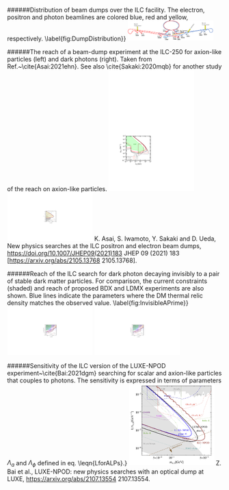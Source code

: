 
 
 ######Distribution of beam dumps over the ILC facility. The electron, positron and photon beamlines are colored blue, red and yellow, respectively. \label{fig:DumpDistribution}}
[<img src="figures/BeamDumpDistribution-2.png" width="200" />](figures/BeamDumpDistribution-2.png) 



 
 ######The reach of a beam-dump experiment at the ILC-250 for axion-like particles (left) and dark photons (right). Taken from Ref.~\cite{Asai:2021ehn}. See also \cite{Sakaki:2020mqb} for another study of the reach on axion-like particles.
[<img src="figures/ALPs_ILC.png" width="200" />](figures/ALPs_ILC.pdf) 
[<img src="figures/dark_ele.png" width="200" />](figures/dark_ele.pdf) 
K. Asai, S. Iwamoto, Y. Sakaki and D. Ueda, New physics searches at the ILC positron and electron beam dumps, https://doi.org/10.1007/JHEP09(2021)183 JHEP   09 (2021) 183 [https://arxiv.org/abs/2105.13768  2105.13768].  



 
 ######Reach of the ILC search for dark photon decaying invisibly to a pair of stable dark matter particles. For comparison, the current constraints (shaded) and reach of proposed BDX and LDMX experiments are also shown. Blue lines indicate the parameters where the DM thermal relic density matches the observed value. \label{fig:InvisibleAPrime}}
[<img src="figures/ele_ele_1_daiki.png" width="200" />](figures/ele_ele_1_daiki.pdf) 
[<img src="figures/pos_ele_1_daiki.png" width="200" />](figures/pos_ele_1_daiki.pdf) 



 
 ######Sensitivity of the ILC version of the LUXE-NPOD experiment~\cite{Bai:2021dgm} searching for scalar and axion-like particles that couples to photons.  The sensitivity is expressed in terms of parameters $\Lambda_a$ and $\Lambda_\phi$ defined in eq. \leqn{LforALPs}.}
[<img src="figures/LUXILC.png" width="200" />](figures/LUXILC.png) 
Z. Bai et al., LUXE-NPOD: new physics searches with an optical dump at LUXE,  https://arxiv.org/abs/2107.13554  2107.13554.  


